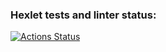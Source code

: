 ### Hexlet tests and linter status:
[![Actions Status](https://github.com/wmklesh/layout-designer-positioning-project-56/actions/workflows/hexlet-check.yml/badge.svg)](https://github.com/wmklesh/layout-designer-positioning-project-56/actions)